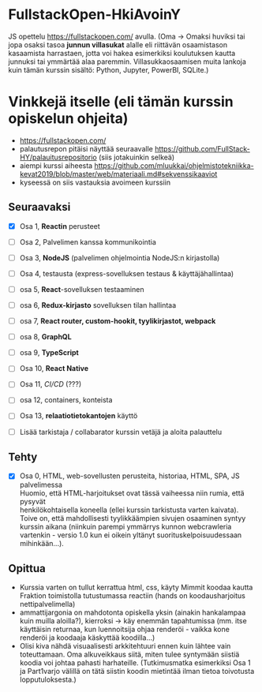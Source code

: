 # FullstackOpen-HkiAvoinY
JS opettelu https://fullstackopen.com/ avulla. (Oma -> Omaksi huviksi tai jopa osaksi tasoa **junnun villasukat** alalle eli riittävän osaamistason kasaamista harrastaen, jotta voi hakea esimerkiksi koulutuksen kautta junnuksi tai ymmärtää alaa paremmin. Villasukkaosaamisen muita lankoja kuin tämän kurssin sisältö: Python, Jupyter, PowerBI, SQLite.)

# Vinkkejä itselle (eli tämän kurssin opiskelun ohjeita)
 - https://fullstackopen.com/
 - palautusrepon pitäisi näyttää seuraavalle https://github.com/FullStack-HY/palauitusrepositorio (siis jotakuinkin selkeä)
 - aiempi kurssi aiheesta https://github.com/mluukkai/ohjelmistotekniikka-kevat2019/blob/master/web/materiaali.md#sekvenssikaaviot 
 - kyseessä on siis vastauksia avoimeen kurssiin

## Seuraavaksi
- [x] Osa 1, **Reactin** perusteet
- [ ] Osa 2, Palvelimen kanssa kommunikointia
- [ ] Osa 3, **NodeJS** (palvelimen ohjelmointia NodeJS:n kirjastolla)
- [ ] Osa 4, testausta (express-sovelluksen testaus & käyttäjähallintaa)
- [ ] osa 5, **React**-sovelluksen testaaminen
- [ ] osa 6, **Redux-kirjasto** sovelluksen tilan hallintaa
- [ ] osa 7, **React router, custom-hookit, tyylikirjastot, webpack**
- [ ] osa 8, **GraphQL**
- [ ] osa 9, **TypeScript**
- [ ] Osa 10, **React Native**
- [ ] Osa 11, *CI/CD* (???)
- [ ] osa 12, containers, konteista
- [ ] Osa 13, **relaatiotietokantojen** käyttö

- [ ] Lisää tarkistaja / collabarator kurssin vetäjä ja aloita palauttelu

## Tehty
- [x] Osa 0, HTML, web-sovellusten perusteita, historiaa, HTML, SPA, JS palvelimessa
<br> Huomio, että HTML-harjoitukset ovat tässä vaiheessa niin rumia, että pysyvät <br>
henkilökohtaisella koneella (ellei kurssin tarkistusta varten kaivata). <br> Toive on, että mahdollisesti tyylikkäämpien sivujen osaaminen syntyy kurssin aikana (niinkuin parempi ymmärrys kunnon webcrawleria vartenkin - versio 1.0 kun ei oikein yltänyt suorituskelpoisuudessaan mihinkään...).

## Opittua

- Kurssia varten on tullut kerrattua html, css, käyty Mimmit koodaa kautta Fraktion toimistolla tutustumassa reactiin (hands on koodausharjoitus nettipalvelimella)
- ammattijargonia on mahdotonta opiskella yksin (ainakin hankalampaa kuin muilla aloilla?), kierroksi -> käy enemmän tapahtumissa (mm. itse käyttäisin returnaa, kun luennoitsija ohjaa renderöi - vaikka kone renderöi ja koodaaja käskyttää koodilla...)
- Olisi kiva nähdä visuaalisesti arkkitehtuuri ennen kuin lähtee vain toteuttamaan. Oma alkuveikkaus siitä, miten tulee syntymään siistiä koodia voi johtaa pahasti harhateille. (Tutkimusmatka esimerkiksi Osa 1 ja Part1varjo välillä on tätä siistin koodin mietintää ilman tietoa toivotusta lopputuloksesta.)